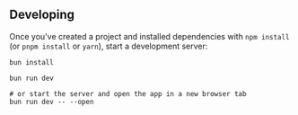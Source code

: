 ## Developing

Once you've created a project and installed dependencies with `npm install` (or `pnpm install` or `yarn`), start a development server:

```terminal
bun install

bun run dev

# or start the server and open the app in a new browser tab
bun run dev -- --open
```